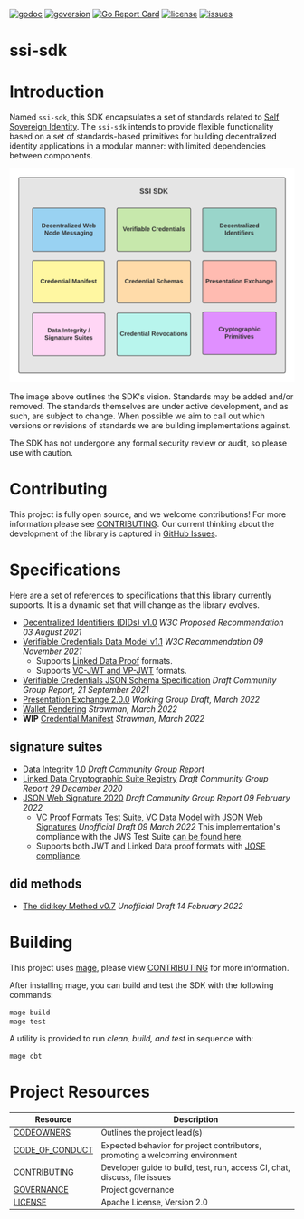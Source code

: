 [![godoc](https://img.shields.io/badge/godoc-ssi--sdk-blue)](https://pkg.go.dev/github.com/TBD54566975/ssi-sdk)
[![goversion](https://img.shields.io/badge/go_version-1.17.6-brightgreen)](https://golang.org/)
[![Go Report Card](https://goreportcard.com/badge/github.com/TBD54566975/ssi-sdk)](https://goreportcard.com/report/github.com/TBD54566975/ssi-sdk)
[![license](https://img.shields.io/badge/license-Apache%202-black)](https://github.com/TBD54566975/ssi-sdk/blob/main/LICENSE)
[![issues](https://img.shields.io/github/issues/TBD54566975/ssi-sdk)](https://github.com/TBD54566975/ssi-sdk/issues)

# ssi-sdk

# Introduction

Named `ssi-sdk`, this SDK encapsulates a set of standards related to [Self Sovereign Identity](http://www.lifewithalacrity.com/2016/04/the-path-to-self-soverereign-identity.html). 
The `ssi-sdk` intends to provide flexible functionality based on a set of standards-based primitives for building
decentralized identity applications in a modular manner: with limited dependencies between components.

![ssi-sdk](docs/ssi-sdk.png)

The image above outlines the SDK's vision. Standards may be added and/or removed. The standards themselves are under
active development, and as such, are subject to change. When possible we aim to call out which versions or revisions of
standards we are building implementations against.

The SDK has not undergone any formal security review or audit, so please use with caution.

# Contributing

This project is fully open source, and we welcome contributions! For more information please see
[CONTRIBUTING](CONTRIBUTING.md). Our current thinking about the development of the library is captured in
[GitHub Issues](https://github.com/TBD54566975/ssi-sdk/issues).

# Specifications

Here are a set of references to specifications that this library currently supports. It is a dynamic set that will
change as the library evolves.

- [Decentralized Identifiers (DIDs) v1.0](https://www.w3.org/TR/2021/PR-did-core-20210803/) _W3C Proposed Recommendation
  03 August 2021_
- [Verifiable Credentials Data Model v1.1](https://www.w3.org/TR/2021/REC-vc-data-model-20211109/) _W3C Recommendation
  09 November 2021_
    - Supports [Linked Data Proof](https://www.w3.org/TR/vc-data-model/#data-integrity-proofs) formats.
    - Supports [VC-JWT and VP-JWT](https://www.w3.org/TR/vc-data-model/#json-web-token) formats.
- [Verifiable Credentials JSON Schema Specification](https://w3c-ccg.github.io/vc-json-schemas/v2/index.html) _Draft
  Community Group Report, 21 September 2021_
- [Presentation Exchange 2.0.0](https://identity.foundation/presentation-exchange/) _Working Group Draft, March 2022_
- [Wallet Rendering](https://identity.foundation/wallet-rendering) _Strawman, March 2022_
- **WIP** [Credential Manifest](https://identity.foundation/credential-manifest/) _Strawman, March 2022_

## signature suites

- [Data Integrity 1.0](https://w3c-ccg.github.io/data-integrity-spec) _Draft Community Group Report_
- [Linked Data Cryptographic Suite Registry](https://w3c-ccg.github.io/ld-cryptosuite-registry/) _Draft Community Group
  Report 29 December 2020_
- [JSON Web Signature 2020](https://w3c-ccg.github.io/lds-jws2020) _Draft Community Group Report 09 February 2022_
    - [VC Proof Formats Test Suite, VC Data Model with JSON Web Signatures](https://identity.foundation/JWS-Test-Suite/)
      _Unofficial Draft 09 March 2022_
      This implementation's compliance with the JWS Test
      Suite [can be found here](https://identity.foundation/JWS-Test-Suite/#tbd).
    - Supports both JWT and Linked Data proof formats with [JOSE compliance](https://jose.readthedocs.io/en/latest/).

## did methods

- [The did:key Method v0.7](https://w3c-ccg.github.io/did-method-key/) _Unofficial Draft 14 February 2022_

# Building

This project uses [mage](https://magefile.org/), please view [CONTRIBUTING](CONTRIBUTING.md) for more information.

After installing mage, you can build and test the SDK with the following commands:
```
mage build
mage test
```

A utility is provided to run _clean, build, and test_ in sequence with:

```
mage cbt
```

# Project Resources

| Resource                              | Description                                                                   |
|---------------------------------------|-------------------------------------------------------------------------------|
| [CODEOWNERS](CODEOWNERS)              | Outlines the project lead(s)                                                  |
| [CODE_OF_CONDUCT](CODE_OF_CONDUCT.md) | Expected behavior for project contributors, promoting a welcoming environment |
| [CONTRIBUTING](CONTRIBUTING.md)       | Developer guide to build, test, run, access CI, chat, discuss, file issues    |
| [GOVERNANCE](GOVERNANCE.md)           | Project governance                                                            |
| [LICENSE](LICENSE)                    | Apache License, Version 2.0                                                   |
